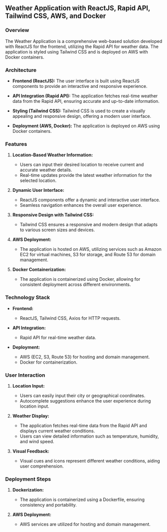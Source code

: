 ## Weather Application with ReactJS, Rapid API, Tailwind CSS, AWS, and Docker

### Overview

The Weather Application is a comprehensive web-based solution developed with ReactJS for the frontend, utilizing the Rapid API for weather data. The application is styled using Tailwind CSS and is deployed on AWS with Docker containers.
### Architecture

- **Frontend (ReactJS):** The user interface is built using ReactJS components to provide an interactive and responsive experience.

- **API Integration (Rapid API):** The application fetches real-time weather data from the Rapid API, ensuring accurate and up-to-date information.

- **Styling (Tailwind CSS):** Tailwind CSS is used to create a visually appealing and responsive design, offering a modern user interface.

- **Deployment (AWS, Docker):** The application is deployed on AWS using Docker containers. 

### Features

1. **Location-Based Weather Information:**
   - Users can input their desired location to receive current and accurate weather details.
   - Real-time updates provide the latest weather information for the selected location.

2. **Dynamic User Interface:**
   - ReactJS components offer a dynamic and interactive user interface.
   - Seamless navigation enhances the overall user experience.

3. **Responsive Design with Tailwind CSS:**
   - Tailwind CSS ensures a responsive and modern design that adapts to various screen sizes and devices.

4. **AWS Deployment:**
   - The application is hosted on AWS, utilizing services such as Amazon EC2 for virtual machines, S3 for storage, and Route 53 for domain management.

5. **Docker Containerization:**
   - The application is containerized using Docker, allowing for consistent deployment across different environments.

### Technology Stack

- **Frontend:**
  - ReactJS, Tailwind CSS, Axios for HTTP requests.

- **API Integration:**
  - Rapid API for real-time weather data.

- **Deployment:**
  - AWS (EC2, S3, Route 53) for hosting and domain management.
  - Docker for containerization.

### User Interaction

1. **Location Input:**
   - Users can easily input their city or geographical coordinates.
   - Autocomplete suggestions enhance the user experience during location input.

2. **Weather Display:**
   - The application fetches real-time data from the Rapid API and displays current weather conditions.
   - Users can view detailed information such as temperature, humidity, and wind speed.

3. **Visual Feedback:**
   - Visual cues and icons represent different weather conditions, aiding user comprehension.

### Deployment Steps

1. **Dockerization:**
   - The application is containerized using a Dockerfile, ensuring consistency and portability.

2. **AWS Deployment:**
   - AWS services are utilized for hosting and domain management.
